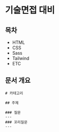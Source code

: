 
# 기술면접 대비

## 목차
- HTML
- CSS
- Sass
- Tailwind
- ETC

## 문서 개요
```
# 카테고리

## 주제

### 질문
---
### 꼬리질문
---

```
